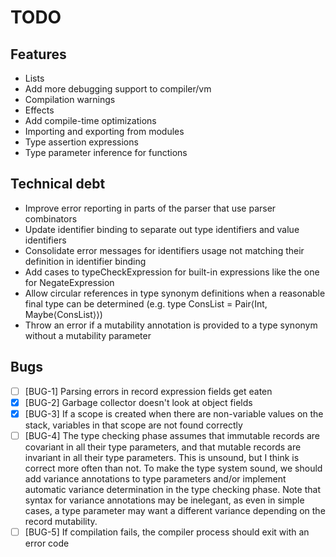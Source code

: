 # TODO

## Features
 - Lists
 - Add more debugging support to compiler/vm
 - Compilation warnings
 - Effects
 - Add compile-time optimizations
 - Importing and exporting from modules
 - Type assertion expressions
 - Type parameter inference for functions

## Technical debt
 - Improve error reporting in parts of the parser that use parser combinators
 - Update identifier binding to separate out type identifiers and value identifiers
 - Consolidate error messages for identifiers usage not matching their definition in identifier binding
 - Add cases to typeCheckExpression for built-in expressions like the one for NegateExpression
 - Allow circular references in type synonym definitions when a reasonable final type can be determined (e.g. type ConsList = Pair⟨Int, Maybe⟨ConsList⟩⟩)
 - Throw an error if a mutability annotation is provided to a type synonym without a mutability parameter

## Bugs
 - [ ] [BUG-1] Parsing errors in record expression fields get eaten
 - [X] [BUG-2] Garbage collector doesn't look at object fields
 - [X] [BUG-3] If a scope is created when there are non-variable values on the stack, variables in that scope are not found correctly
 - [ ] [BUG-4] The type checking phase assumes that immutable records are covariant in all their type parameters, and that mutable records are invariant in all their type parameters. This is unsound, but I think is correct more often than not. To make the type system sound, we should add variance annotations to type parameters and/or implement automatic variance determination in the type checking phase. Note that syntax for variance annotations may be inelegant, as even in simple cases, a type parameter may want a different variance depending on the record mutability.
 - [ ] [BUG-5] If compilation fails, the compiler process should exit with an error code